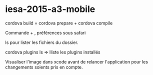 # iesa-2015-a3-mobile

cordova build = cordova prepare + cordova compile

Commande + , préférences sous safari

ls pour lister les fichiers du dossier.

cordova plugins ls => lliste les plugins installés

Visualiser l'image dans xcode avant de relancer l'application pour les changements soients pris en compte.
